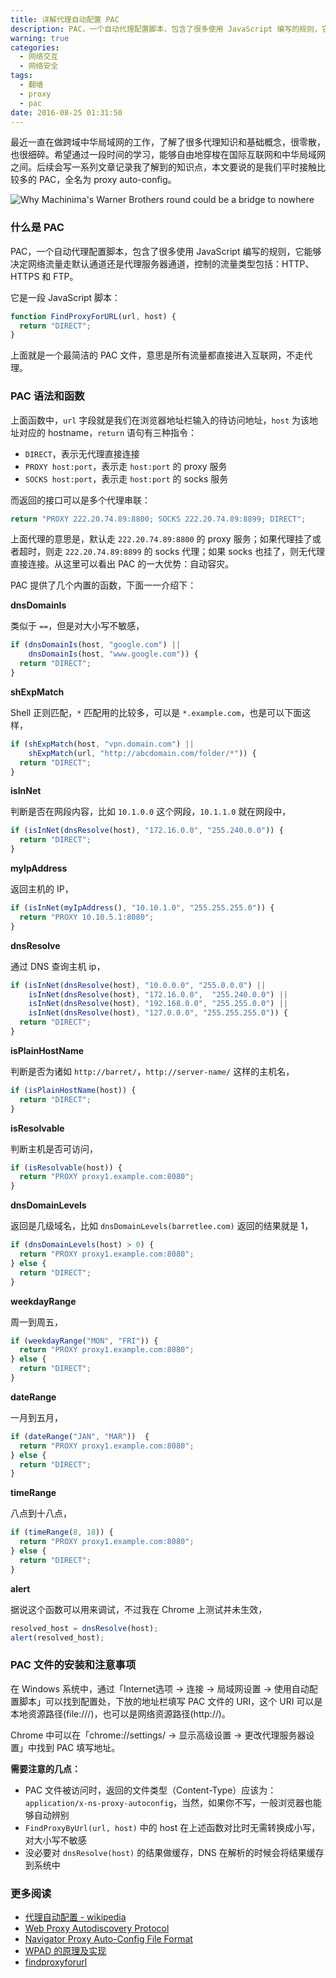 ```yaml
---
title: 详解代理自动配置 PAC
description: PAC，一个自动代理配置脚本，包含了很多使用 JavaScript 编写的规则，它能够决定网络流量走默认通道还是代理服务器通道，控制的流量类型包括：HTTP、HTTPS 和 FTP。
warning: true
categories:
  - 网络交互
  - 网络安全
tags:
  - 翻墙
  - proxy
  - pac
date: 2016-08-25 01:31:50
---
```


最近一直在做跨域中华局域网的工作，了解了很多代理知识和基础概念，很零散，也很细碎。希望通过一段时间的学习，能够自由地穿梭在国际互联网和中华局域网之间。后续会写一系列文章记录我了解到的知识点，本文要说的是我们平时接触比较多的 PAC，全名为 proxy auto-config。

![Why Machinima's Warner Brothers round could be a bridge to nowhere](http://ww4.sinaimg.cn/large/6c0378f8gw1f75co9fseuj20p00dwwhk.jpg)

<!--more-->

### 什么是 PAC

PAC，一个自动代理配置脚本，包含了很多使用 JavaScript 编写的规则，它能够决定网络流量走默认通道还是代理服务器通道，控制的流量类型包括：HTTP、HTTPS 和 FTP。

它是一段 JavaScript 脚本：

```javascript
function FindProxyForURL(url, host) {
  return "DIRECT";
}
```

上面就是一个最简洁的 PAC 文件，意思是所有流量都直接进入互联网，不走代理。

### PAC 语法和函数

上面函数中，`url` 字段就是我们在浏览器地址栏输入的待访问地址，`host` 为该地址对应的 hostname，`return` 语句有三种指令：

- `DIRECT`，表示无代理直接连接
- `PROXY host:port`，表示走 `host:port` 的 proxy 服务
- `SOCKS host:port`，表示走 `host:port` 的 socks 服务

而返回的接口可以是多个代理串联：

```javascript
return "PROXY 222.20.74.89:8800; SOCKS 222.20.74.89:8899; DIRECT";
```

上面代理的意思是，默认走 `222.20.74.89:8800` 的 proxy 服务；如果代理挂了或者超时，则走 `222.20.74.89:8899` 的 socks 代理；如果 socks 也挂了，则无代理直接连接。从这里可以看出 PAC 的一大优势：自动容灾。

PAC 提供了几个内置的函数，下面一一介绍下：

**dnsDomainIs**

类似于 `==`，但是对大小写不敏感，

```javascript
if (dnsDomainIs(host, "google.com") || 
    dnsDomainIs(host, "www.google.com")) {
  return "DIRECT";
}
```

**shExpMatch**

Shell 正则匹配，`*` 匹配用的比较多，可以是 `*.example.com`，也是可以下面这样，

```javascript
if (shExpMatch(host, "vpn.domain.com") ||
    shExpMatch(url, "http://abcdomain.com/folder/*")) {
  return "DIRECT"; 
}
```

**isInNet**

判断是否在网段内容，比如 `10.1.0.0` 这个网段，`10.1.1.0` 就在网段中，

```javascript
if (isInNet(dnsResolve(host), "172.16.0.0", "255.240.0.0")) {
  return "DIRECT";
}
```

**myIpAddress**

返回主机的 IP，

```javascript
if (isInNet(myIpAddress(), "10.10.1.0", "255.255.255.0")) {
  return "PROXY 10.10.5.1:8080";
}
```

**dnsResolve**

通过 DNS 查询主机 ip，

```javascript
if (isInNet(dnsResolve(host), "10.0.0.0", "255.0.0.0") ||
    isInNet(dnsResolve(host), "172.16.0.0",  "255.240.0.0") ||
    isInNet(dnsResolve(host), "192.168.0.0", "255.255.0.0") ||
    isInNet(dnsResolve(host), "127.0.0.0", "255.255.255.0")) {
  return "DIRECT";
}
```

**isPlainHostName**

判断是否为诸如 `http://barret/`，`http://server-name/` 这样的主机名，

```javascript
if (isPlainHostName(host)) {
  return "DIRECT";
}
```

**isResolvable**

判断主机是否可访问，

```javascript
if (isResolvable(host)) {
  return "PROXY proxy1.example.com:8080";
}
```

**dnsDomainLevels**

返回是几级域名，比如 `dnsDomainLevels(barretlee.com)` 返回的结果就是 1，

```javascript
if (dnsDomainLevels(host) > 0) {
  return "PROXY proxy1.example.com:8080";
} else {
  return "DIRECT";
}
```

**weekdayRange**

周一到周五，

```javascript
if (weekdayRange("MON", "FRI")) {
  return "PROXY proxy1.example.com:8080";
} else {
  return "DIRECT";
}
```

**dateRange**

一月到五月，

```javascript
if (dateRange("JAN", "MAR"))  {
  return "PROXY proxy1.example.com:8080";  
} else {
  return "DIRECT";
}
```

**timeRange**

八点到十八点，

```javascript
if (timeRange(8, 18)) {
  return "PROXY proxy1.example.com:8080";
} else {
  return "DIRECT";  
}
```

**alert**

据说这个函数可以用来调试，不过我在 Chrome 上测试并未生效，

```javascript
resolved_host = dnsResolve(host);
alert(resolved_host);
```


### PAC 文件的安装和注意事项

在 Windows 系统中，通过「Internet选项 -> 连接 -> 局域网设置 -> 使用自动配置脚本」可以找到配置处，下放的地址栏填写  PAC 文件的 URI，这个 URI 可以是本地资源路径(file:///)，也可以是网络资源路径(http://)。

Chrome 中可以在「chrome://settings/ -> 显示高级设置 -> 更改代理服务器设置」中找到 PAC 填写地址。

**需要注意的几点：**

- PAC 文件被访问时，返回的文件类型（Content-Type）应该为：`application/x-ns-proxy-autoconfig`，当然，如果你不写，一般浏览器也能够自动辨别
- `FindProxyByUrl(url, host)` 中的 host 在上述函数对比时无需转换成小写，对大小写不敏感
- 没必要对 `dnsResolve(host)` 的结果做缓存，DNS 在解析的时候会将结果缓存到系统中

### 更多阅读

- [代理自动配置 - wikipedia](https://zh.wikipedia.org/wiki/%E4%BB%A3%E7%90%86%E8%87%AA%E5%8A%A8%E9%85%8D%E7%BD%AE)
- [Web Proxy Autodiscovery Protocol](https://en.wikipedia.org/wiki/Web_Proxy_Autodiscovery_Protocol)
- [Navigator Proxy Auto-Config File Format](https://web.archive.org/web/20070602031929/http://wp.netscape.com/eng/mozilla/2.0/relnotes/demo/proxy-live.html)
- [WPAD 的原理及实现](https://www.ibm.com/developerworks/cn/linux/1309_quwei_wpad/)
- [findproxyforurl](http://findproxyforurl.com/)